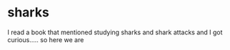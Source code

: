 # sharks
I read a book that mentioned studying sharks and shark attacks and I got curious..... so here we are
